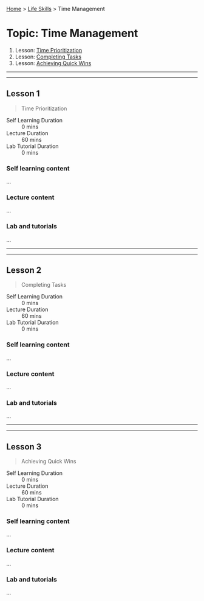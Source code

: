 [Home](../README.md) > [Life Skills](./README.md) > Time Management

# Topic: Time Management

1. Lesson: [Time Prioritization](#lesson-1)
1. Lesson: [Completing Tasks](#lesson-2)
1. Lesson: [Achieving Quick Wins](#lesson-3)

---

---

## Lesson 1

> Time Prioritization

<dl>
<dt>Self Learning Duration</dt>
<dd>0 mins</dd>
<dt>Lecture Duration</dt>
<dd>60 mins</dd>
<dt>Lab Tutorial Duration</dt>
<dd>0 mins</dd>
</dl>

### Self learning content

...

### Lecture content

...

### Lab and tutorials

...

---

---

## Lesson 2

> Completing Tasks

<dl>
<dt>Self Learning Duration</dt>
<dd>0 mins</dd>
<dt>Lecture Duration</dt>
<dd>60 mins</dd>
<dt>Lab Tutorial Duration</dt>
<dd>0 mins</dd>
</dl>

### Self learning content

...

### Lecture content

...

### Lab and tutorials

...

---

---

## Lesson 3

> Achieving Quick Wins

<dl>
<dt>Self Learning Duration</dt>
<dd>0 mins</dd>
<dt>Lecture Duration</dt>
<dd>60 mins</dd>
<dt>Lab Tutorial Duration</dt>
<dd>0 mins</dd>
</dl>

### Self learning content

...

### Lecture content

...

### Lab and tutorials

...

